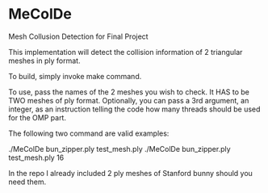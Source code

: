 # MeColDe
Mesh Collusion Detection for Final Project

This implementation will detect the collision information of 2 triangular meshes in ply format.

To build, simply invoke make command.

To use, pass the names of the 2 meshes you wish to check. It HAS to be TWO meshes of ply format. Optionally, you can pass a 3rd argument, an integer, as an instruction telling the code how many threads should be used for the OMP part. 

The following two command are valid examples:

./MeColDe bun_zipper.ply test_mesh.ply
./MeColDe bun_zipper.ply test_mesh.ply 16

In the repo I already included 2 ply meshes of Stanford bunny should you need them. 
